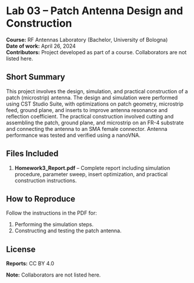 # Lab 03 – Patch Antenna Design and Construction

**Course:** RF Antennas Laboratory (Bachelor, University of Bologna)  
**Date of work:** April 26, 2024  
**Contributors:** Project developed as part of a course. Collaborators are not listed here.

## Short Summary 
This project involves the design, simulation, and practical construction of a patch (microstrip) antenna. The design and simulation were performed using CST Studio Suite, with optimizations on patch geometry, microstrip feed, ground plane, and inserts to improve antenna resonance and reflection coefficient. The practical construction involved cutting and assembling the patch, ground plane, and microstrip on an FR-4 substrate and connecting the antenna to an SMA female connector. Antenna performance was tested and verified using a nanoVNA.

## Files Included 
1. **Homework3_Report.pdf**  – Complete report including simulation procedure, parameter sweep, insert optimization, and practical construction instructions.

## How to Reproduce 
Follow the instructions in the PDF for:
1. Performing the simulation steps.
2. Constructing and testing the patch antenna.

## License 
**Reports:** CC BY 4.0 

**Note:** Collaborators are not listed here.
